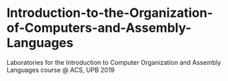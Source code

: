 # Introduction-to-the-Organization-of-Computers-and-Assembly-Languages
Laboratories for the Introduction to Computer Organization and Assembly Languages course @ ACS, UPB 2019
